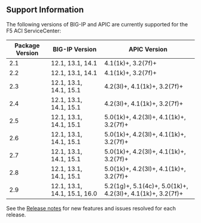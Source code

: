 ## Support Information

The following versions of BIG-IP and APIC are currently supported for the F5 ACI ServiceCenter:
 
| Package Version | BIG-IP Version               | APIC Version                                              | 
|-----------------|------------------------------|-----------------------------------------------------------|
| 2.1             | 12.1, 13.1, 14.1             | 4.1(1k)+, 3.2(7f)+                                        |
| 2.2             | 12.1, 13.1, 14.1             | 4.1(1k)+, 3.2(7f)+                                        |
| 2.3             | 12.1, 13.1, 14.1, 15.1       | 4.2(3l)+, 4.1(1k)+, 3.2(7f)+                              |
| 2.4             | 12.1, 13.1, 14.1, 15.1       | 4.2(3l)+, 4.1(1k)+, 3.2(7f)+                              |
| 2.5             | 12.1, 13.1, 14.1, 15.1       | 5.0(1k)+, 4.2(3l)+, 4.1(1k)+, 3.2(7f)+                    |
| 2.6             | 12.1, 13.1, 14.1, 15.1       | 5.0(1k)+, 4.2(3l)+, 4.1(1k)+, 3.2(7f)+                    |
| 2.7             | 12.1, 13.1, 14.1, 15.1       | 5.0(1k)+, 4.2(3l)+, 4.1(1k)+, 3.2(7f)+                    |
| 2.8             | 12.1, 13.1, 14.1, 15.1       | 5.0(1k)+, 4.2(3l)+, 4.1(1k)+, 3.2(7f)+                    |
| 2.9             | 12.1, 13.1, 14.1, 15.1, 16.0 | 5.2(1g)+, 5.1(4c)+, 5.0(1k)+, 4.2(3l)+, 4.1(1k)+, 3.2(7f)+|



See the [Release notes](https://clouddocs.f5.com/f5-aci-servicecenter/latest/release-notes.html) for new features and issues resolved for each release. 
